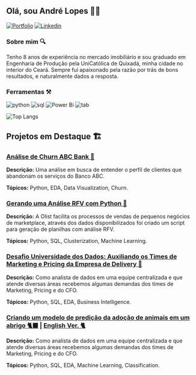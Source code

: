 ## Olá, sou André Lopes 👨‍💻
[![Portfolio](https://img.shields.io/badge/Medium-12100E?style=for-the-badge&logo=medium&logoColor=white)]([https://bit.ly/portfolio_andreluizls1](https://medium.com/@datalopes1)) [![Linkedin](https://img.shields.io/badge/LinkedIn-0077B5?style=for-the-badge&logo=linkedin&logoColor=white)](https://www.linkedin.com/in/andreluizls1/) 

### Sobre mim 🔍
Tenho 8 anos de experiência no mercado imobiliário e sou graduado em Engenharia de Produção pela UniCatólica de Quixadá, minha cidade no interior do Ceará. Sempre fui apaixonado pela razão por trás de bons resultados, e naturalmente dados a resposta. 

### Ferramentas ⚒️
![python](https://img.shields.io/badge/Python-3776AB?style=for-the-badge&logo=python&logoColor=white) ![sql](https://img.shields.io/badge/PostgreSQL-316192?style=for-the-badge&logo=postgresql&logoColor=white) ![Power Bi](https://img.shields.io/badge/power_bi-F2C811?style=for-the-badge&logo=powerbi&logoColor=black) ![tab](https://img.shields.io/badge/Tableau-E97627?style=for-the-badge&logo=Tableau&logoColor=white)

![Top Langs](https://github-readme-stats.vercel.app/api/top-langs/?username=datalopes1&layout=compact)

## Projetos em Destaque 🏗️
### [Análise de Churn ABC Bank 🏦](https://github.com/datalopes1/bankabc_churn/)
**Descrição:** Uma análise em busca de entender o perfil de clientes que abandonam os serviços do Banco ABC. 

**Tópicos:** Python, EDA, Data Visualization, Churn. 
### [Gerando uma Análise RFV com Python 🏪](https://github.com/datalopes1/olist_rfv)
**Descrição:** A Olist facilita os processos de vendas de pequenos negócios de marketplace, através dos dados disponibilizados foi criado um script para geração de planilhas com análise RFV.

**Tópicos:** Python, SQL, Clusterization, Machine Learning.  
### [Desafio Universidade dos Dados: Auxiliando os Times de Marketing e Pricing da Empresa de Delivery 🛵](https://github.com/datalopes1/desafio_delivery/)
**Descrição:** Como analista de dados em uma equipe centralizada e que atende diversas áreas recebemos algumas demandas dos times de Marketing, Pricing e do CFO.

**Tópicos:** Python, SQL, EDA, Business Intelligence. 
### [Criando um modelo de predição da adoção de animais em um abrigo 🐈‍⬛](https://github.com/datalopes1/pet_adoption) | [English Ver. 🐈](https://www.kaggle.com/code/andreluizls1/predicting-pet-adoption-with-machine-learning) 
**Descrição:** Como analista de dados em uma equipe centralizada e que atende diversas áreas recebemos algumas demandas dos times de Marketing, Pricing e do CFO.

**Tópicos:** Python, SQL, EDA, Machine Learning, Classification.

